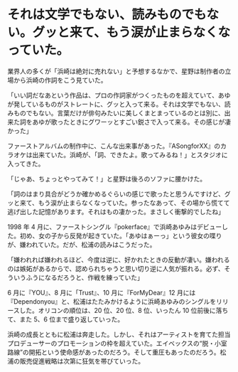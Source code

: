 # それは文学でもない、読みものでもない。グッと来て、もう涙が止まらなくなっていた。

業界人の多くが「浜崎は絶対に売れない」と予想するなかで、星野は制作者の立場から浜崎の作詞をこう見ていた。

「いい詞だなあという作品は、プロの作詞家がつくったものを超えていて、あゆが発しているものがストレートに、グッと入って来る。それは文学でもない、読みものでもない。言葉だけが俳句みたいに美しくまとまっているのとは別に、出来た詞をあゆが歌ったときにグワーッとすごい鋭さで入って来る。その感じが凄かった」

ファーストアルバムの制作中に、こんな出来事があった。『ASongforXX』のカラオケは出来ていた。浜崎が、「詞、できたよ。歌ってみるね！」とスタジオに入ってきた。

「じゃあ、ちょっとやってみて！」と星野は後ろのソファに腰かけた。

「詞のはまり具合がどうか確かめるぐらいの感じで歌ったと思うんですけど、グッと来て、もう涙が止まらなくなっていた。参ったなあって、その場から慌てて逃げ出した記憶があります。それはもの凄かった。まさしく衝撃的でしたね」

1998 年 4 月に、ファーストシングル『pokerface』で浜崎あゆみはデビューした。初め、女の子から反発が起きていた。「あゆはぁーっ」という彼女の喋りが、嫌われていた。だが、松浦の読みはこうだった。

「嫌われれば嫌われるほど、今度は逆に、好かれたときの反動が凄い。嫌われるのは嫉妬があるからで、認められちゃうと思い切り逆に人気が振れる。必ず、そういうふうになるだろうと、作戦を練っていた」

6 月に『YOU』、8 月に「Trust』、10 月に『ForMyDear』12 月には『Dependonyou』と、松浦はたたみかけるように浜崎あゆみのシングルをリリースした。オリコンの順位は、20 位、20 位、8 位、いったん 10 位前後に落ちて、また 5、6 位まで盛り返していった。

浜崎の成長とともに松浦は奔走した。しかし、それはアーティストを育てた担当プロデューサーのプロモーションの枠を超えていた。エイベックスの“脱・小室路線”の開拓という使命感があったのだろう。そして重圧もあったのだろう。松浦の販売促進戦略は次第に狂気を帯びていった。
